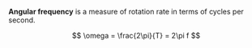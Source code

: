 **Angular frequency** is a measure of rotation rate in terms of cycles per second.

$$
\omega = \frac{2\pi}{T} = 2\pi f
$$
